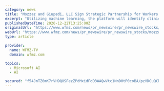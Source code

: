 ```yaml
---
category: news
title: "Mozzaz and Giupedi, LLC Sign Strategic Partnership for Workers Compensation and Personal Injury Clinical Care Coordination"
excerpt: "Utilizing machine learning, the platform will identify clinical terminology ... Mozzaz is built on the trusted Microsoft Azure Cloud for enterprise-ready digital health. Visit our website."
publishedDateTime: 2020-12-22T13:25:00Z
originalUrl: "https://www.wfmz.com/news/pr_newswire/pr_newswire_stocks/mozzaz-and-giupedi-llc-sign-strategic-partnership-for-workers-compensation-and-personal-injury-clinical-care/article_7a47811d-2607-50f4-bd92-4a13227c083d.html"
webUrl: "https://www.wfmz.com/news/pr_newswire/pr_newswire_stocks/mozzaz-and-giupedi-llc-sign-strategic-partnership-for-workers-compensation-and-personal-injury-clinical-care/article_7a47811d-2607-50f4-bd92-4a13227c083d.html"
type: article

provider:
  name: WFMZ-TV
  domain: wfmz.com

topics:
  - Microsoft AI
  - AI

secured: "f54JnTZ0mK7rVH9QUSFezZPdMxidFdD3WAQwVtc1NnD0tP0coBA/pzVDCuQCkv4dSpvUzTseY8ccBKJoP+oxaVrcvwQHmFakAKL7tfF4BE1UHpBBuBEhVOfSN+oGPLZLmVoI2yjiM2sNSdpczsVXCtDGJjwaZ5nruLqvmiFhk2WsiuY8HbjPreMWag6bJSkiAeduhLZxxUFlaM/hBNDJlN7SUj6IfiJmGWbnGMIRzT4YuucrQZ0ePBjTA7QaLPrqjh0RfL5XbVI/ZPTITzoj5liW4QAy7JLVjkSmeLlEpyKjk5XMzRqxvLKnhSCKyCEuhPJNL7nbnd4/NuuXjPj/fo6pF8wyYLPbA+LArRS42ps=;7JFp5V7YW9Pw/xyMefPjPA=="
---
```



